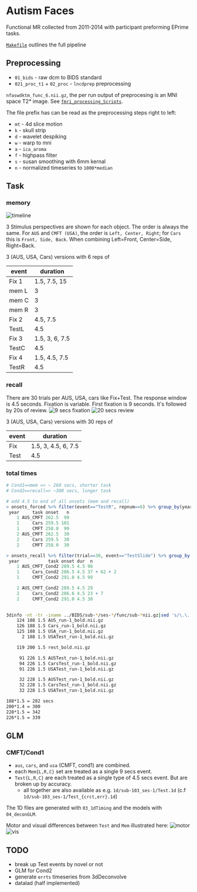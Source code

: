 # Autism Faces
Functional MR collected from 2011-2014 with participant preforming EPrime tasks.

[`Makefile`](./Makefile) outlines the full pipeline

## Preprocessing
* `01_bids`                 - raw dcm to BIDS standard
* `021_proc_t1` + `02_proc` - `lncdprep` preprocessing

`nfaswdktm_func_6.nii.gz`, the per run output of preprocesing is an MNI space T2\* image.
See [`fmri_processing_Scripts`](https://github.com/LabNeuroCogDevel/fmri_processing_scripts).

The file prefix has can be read as the preprocessing steps right to left:
* `mt` - 4d slice motion
* `k` - skull strip
* `d` - wavelet despiking
* `w` - warp to mni
* `a` - `ica_aroma`
* `f` - highpass filter
* `s` - susan smoothing with 6mm kernal
* `n` - normalized timeseries to `1000*median`

## Task
### memory

![timeline](img/AUS_eprime_timeline_screenshot.png)

3 Stimulus perspectives are shown for each object. The order is always the same.
For `AUS` and `CMFT (USA)`, the order is `Left, Center, Right`; for `Cars` this is `Front, Side, Back`. When combining Left=Front, Center=Side, Right=Back.

3 (AUS, USA, Cars) versions with 6 reps of

| event | duration       |
| ----- | -------------- |
| Fix 1 | 1.5, 7.5, 15   |
| mem L | 3              |
| mem C | 3              |
| mem R | 3              |
| Fix 2 | 4.5, 7.5       |
| TestL | 4.5            |
| Fix 3 | 1.5, 3, 6, 7.5 |
| TestC | 4.5            |
| Fix 4 | 1.5, 4.5, 7.5  |
| TestR | 4.5            |

### recall
There are 30 trials per AUS, USA, cars like Fix+Test. The response window is 4.5 seconds. Fixation is variable. First fixation is 9 seconds. It's followed by 20s of review.
![9 secs fixation](img/cond2_eprime_screenshot.png)
![20 secs review](img/cond2_eprime_screenshot_20sReview.png)

3 (AUS, USA, Cars) versions with 30 reps of

| event | duration             |
| ----- | -------------------- |
| Fix   | 1.5, 3, 4.5, 6, 7.5  |
| Test  | 4.5                  |

### total times

```R
# Cond1==mem => ~ 260 secs, shorter task
# Cond2==recall=> ~300 secs, longer task 

# add 4.5 to end of all onsets (mem and recall)
> onsets_forced %>% filter(event=="TestR", repnum==6) %>% group_by(year,task,onset) %>% tally
 year     task onset   n
    1 AUS_CMFT 262.5  99
    1     Cars 259.5 101
    1     CMFT 258.0  99
    2 AUS_CMFT 262.5  30
    2     Cars 259.5  30
    2     CMFT 258.0  30

> onsets_recall %>% filter(trial==30, event=="TestSlide") %>% group_by(year, task, onset, dur) %>% tally
 year           task onset dur  n
    1 AUS_CMFT_Cond2 289.5 4.5 98
    1     Cars_Cond2 286.5 4.5 37 + 62 + 2
    1     CMFT_Cond2 291.0 4.5 99

    2 AUS_CMFT_Cond2 289.5 4.5 29
    2     Cars_Cond2 286.6 4.5 23 + 7
    2     CMFT_Cond2 291.0 4.5 30
 
```

```bash
3dinfo -nt -tr -iname ../BIDS/sub-*/ses-*/func/sub-*nii.gz|sed 's/\.\..*task-//'|sort |uniq -c
    124 188	1.5	AUS_run-1_bold.nii.gz
    126 188	1.5	Cars_run-1_bold.nii.gz
    125 188	1.5	USA_run-1_bold.nii.gz
      2 188	1.5	USATest_run-1_bold.nii.gz

    119 200	1.5	rest_bold.nii.gz

     91 226	1.5	AUSTest_run-1_bold.nii.gz
     94 226	1.5	CarsTest_run-1_bold.nii.gz
     91 226	1.5	USATest_run-1_bold.nii.gz

     32 228	1.5	AUSTest_run-1_bold.nii.gz
     32 228	1.5	CarsTest_run-1_bold.nii.gz
     32 228	1.5	USATest_run-1_bold.nii.gz
```

```bash
188*1.5 = 282 secs
200*1.4 = 300
228*1.5 = 342
226*1.5 = 339
```

## GLM

### CMFT/Cond1
* `aus`, `cars`, and `usa` (CMFT, cond1) are combined. 
* each `Mem{L,R,C}` set are treated as a single 9 secs event.
* `Test{L,R,C}` are each treated as a single type of 4.5 secs event. But are broken up by accuracy.
  * all together are also available as e.g. `1d/sub-103_ses-1/Test.1d` (c.f `1d/sub-103_ses-1/Test_{crct,err}.1d`)

The 1D files are generated with `03_1dTiming` and the models with `04_deconGLM`.


Motor and visual differences between `Test` and `Mem` illustrated here: 
![motor](img/glm/motor.png)
![vis](img/glm/visual.png)

## TODO
* break up Test events by novel or not
* GLM for Cond2
* generate `errts` timeseries from 3dDeconvolve
* datalad (half implemented)
